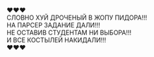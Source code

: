 ♥♥♥ <br>
СЛОВНО ХУЙ ДРОЧЕНЫЙ В ЖОПУ ПИДОРА!!!<br>
НА ПАРСЕР ЗАДАНИЕ ДАЛИ!!!<br>
НЕ ОСТАВИВ СТУДЕНТАМ НИ ВЫБОРА!!!<br>
И ВСЕ КОСТЫЛЕЙ НАКИДАЛИ!!!<br>
♥♥♥<br>